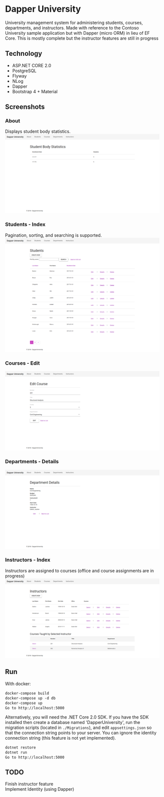 Dapper University
================

University management system for administering students, courses, departments,
and instructors. Made with reference to the Contoso University sample
application but with Dapper (micro ORM) in lieu of EF Core.  This is mostly
complete but the instructor features are still in progress

Technology
----------
* ASP.NET CORE 2.0
* PostgreSQL
* Flyway
* NLog
* Dapper
* Bootstrap 4 + Material

Screenshots
---------
### About
Displays student body statistics.
![about](/screenshots/about.png?raw=true "About")

### Students - Index
Pagination, sorting, and searching is supported.
![students](/screenshots/students.png?raw=true "Students")

### Courses - Edit
![courses](/screenshots/courses.png?raw=true "Courses")

### Departments - Details
![departments](/screenshots/departments.png?raw=true "Departments")

### Instructors - Index 
Instructors are assigned to courses (office and course assignments are in progress)
![instructors](/screenshots/instructors.png?raw=true "Instructors")

Run
---

With docker:
```
docker-compose build
docker-compose up -d db
docker-compose up
Go to http://localhost:5000
```

Alternatively, you will need the .NET Core 2.0 SDK. If you have the SDK
installed then create a database named 'DapperUniversity', run the migration
scripts (located in `./Migrations`), and edit `appsettings.json` so that the
connection string points to your server. You can ignore the identity connection
string (this feature is not yet implemented).

```
dotnet restore
dotnet run
Go to http://localhost:5000
```

TODO
----
Finish instructor feature  
Implement Identity (using Dapper)
